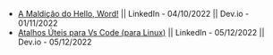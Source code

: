 * [A Maldição do Hello, Word!](https://www.linkedin.com/pulse/maldi%25C3%25A7%25C3%25A3o-do-hello-word-mariana-corr%25C3%25AAa) || LinkedIn - 04/10/2022 || Dev.io - 01/11/2022
* [Atalhos Úteis para Vs Code (para Linux)](https://www.linkedin.com/pulse/atalhos-%25C3%25BAteis-para-vs-code-linux-mariana-corr%25C3%25AAa) || LinkedIn - 05/12/2022 || Dev.io - 05/12/2022 
